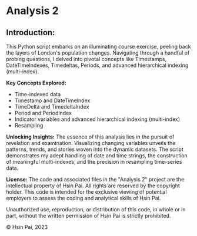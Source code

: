 # Analysis 2

## Introduction: 
This Python script embarks on an illuminating course exercise, peeling back the layers of London's population changes. Navigating through a handful of probing questions, I delved into pivotal concepts like Timestamps, DateTimeIndexes, Timedeltas, Periods, and advanced hierarchical indexing (multi-index).

**Key Concepts Explored:**
- Time-indexed data
- Timestamp and DateTimeIndex
- TimeDelta and TimedeltaIndex
- Period and PeriodIndex
- Indicator variables and advanced hierarchical indexing (multi-index)
- Resampling

**Unlocking Insights:**
The essence of this analysis lies in the pursuit of revelation and examination. Visualizing changing variables unveils the patterns, trends, and stories woven into the dynamic datasets. The script demonstrates my adept handling of date and time strings, the construction of meaningful multi-indexes, and the precision in resampling time-series data.

**License:**
The code and associated files in the "Analysis 2" project are the intellectual property of Hsin Pai. All rights are reserved by the copyright holder. This code is intended for the exclusive viewing of potential employers to assess the coding and analytical skills of Hsin Pai.

Unauthorized use, reproduction, or distribution of this code, in whole or in part, without the written permission of Hsin Pai is strictly prohibited.

© Hsin Pai, 2023
